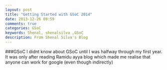 ```yaml
---
layout: post
title: "Getting Started with GSoC 2014"
date: 2013-12-26 09:59
comments: true
categories: GSoC
keywords: Shenal, shenalsilva ,GSoC
description: From Shenal Silva's Blog
---
```

###GSoC
I didnt know about GSoC until I was halfway through my first year. It was only after reading Ramidu ayya blog which made me realise that anyone can work for google (even though indirectly)
